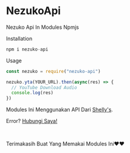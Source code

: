 # NezukoApi
Nezuko Api In Modules Npmjs

Installation
```js
npm i nezuko-api
```
Usage
```js
const nezuko = require("nezuko-api")

nezuko.yta(YOUR_URL).then(async(res) => {
  // YouTube Download Audio
  console.log(res)
})
```

Modules Ini Menggunakan API Dari <a href="https://shellys-chan.herokuapp.com/api/">Shelly's</a>.

Error? <a href="https://wa.me/62895429419944">Hubungi Saya!</a>

<br>

Terimakasih Buat Yang Memakai Modules Ini❤️❤️
